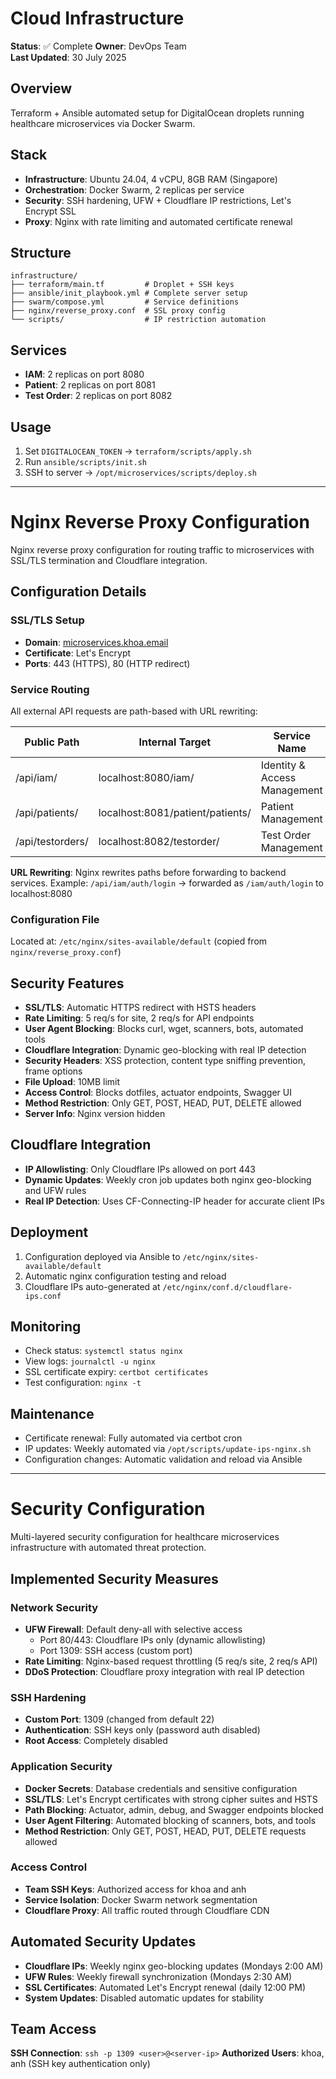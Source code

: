 # Cloud Infrastructure

**Status**: ✅ Complete
**Owner**: DevOps Team  
**Last Updated**: 30 July 2025

## Overview
Terraform + Ansible automated setup for DigitalOcean droplets running healthcare microservices via Docker Swarm.

## Stack
- **Infrastructure**: Ubuntu 24.04, 4 vCPU, 8GB RAM (Singapore)
- **Orchestration**: Docker Swarm, 2 replicas per service
- **Security**: SSH hardening, UFW + Cloudflare IP restrictions, Let's Encrypt SSL
- **Proxy**: Nginx with rate limiting and automated certificate renewal

## Structure
```
infrastructure/
├── terraform/main.tf         # Droplet + SSH keys
├── ansible/init_playbook.yml # Complete server setup  
├── swarm/compose.yml         # Service definitions
├── nginx/reverse_proxy.conf  # SSL proxy config
└── scripts/                  # IP restriction automation
```

## Services
- **IAM**: 2 replicas on port 8080
- **Patient**: 2 replicas on port 8081  
- **Test Order**: 2 replicas on port 8082

## Usage
1. Set `DIGITALOCEAN_TOKEN` → `terraform/scripts/apply.sh`
2. Run `ansible/scripts/init.sh`
3. SSH to server → `/opt/microservices/scripts/deploy.sh`

---

# Nginx Reverse Proxy Configuration

Nginx reverse proxy configuration for routing traffic to microservices with SSL/TLS termination and Cloudflare integration.

## Configuration Details

### SSL/TLS Setup
- **Domain**: [microservices.khoa.email](https://microservices.khoa.email)
- **Certificate**: Let's Encrypt
- **Ports**: 443 (HTTPS), 80 (HTTP redirect)

### Service Routing
All external API requests are path-based with URL rewriting:

| Public Path           | Internal Target                    | Service Name                      |
|-----------------------|------------------------------------|-----------------------------------|
| /api/iam/             | localhost:8080/iam/               | Identity & Access Management      |
| /api/patients/        | localhost:8081/patient/patients/  | Patient Management                |
| /api/testorders/      | localhost:8082/testorder/         | Test Order Management             |

**URL Rewriting**: Nginx rewrites paths before forwarding to backend services.
Example: `/api/iam/auth/login` → forwarded as `/iam/auth/login` to localhost:8080

### Configuration File
Located at: `/etc/nginx/sites-available/default` (copied from `nginx/reverse_proxy.conf`)

## Security Features
- **SSL/TLS**: Automatic HTTPS redirect with HSTS headers
- **Rate Limiting**: 5 req/s for site, 2 req/s for API endpoints
- **User Agent Blocking**: Blocks curl, wget, scanners, bots, automated tools
- **Cloudflare Integration**: Dynamic geo-blocking with real IP detection
- **Security Headers**: XSS protection, content type sniffing prevention, frame options
- **File Upload**: 10MB limit
- **Access Control**: Blocks dotfiles, actuator endpoints, Swagger UI
- **Method Restriction**: Only GET, POST, HEAD, PUT, DELETE allowed
- **Server Info**: Nginx version hidden

## Cloudflare Integration
- **IP Allowlisting**: Only Cloudflare IPs allowed on port 443
- **Dynamic Updates**: Weekly cron job updates both nginx geo-blocking and UFW rules
- **Real IP Detection**: Uses CF-Connecting-IP header for accurate client IPs

## Deployment
1. Configuration deployed via Ansible to `/etc/nginx/sites-available/default`
2. Automatic nginx configuration testing and reload
3. Cloudflare IPs auto-generated at `/etc/nginx/conf.d/cloudflare-ips.conf`

## Monitoring
- Check status: `systemctl status nginx`
- View logs: `journalctl -u nginx`
- SSL certificate expiry: `certbot certificates`
- Test configuration: `nginx -t`

## Maintenance
- Certificate renewal: Fully automated via certbot cron
- IP updates: Weekly automated via `/opt/scripts/update-ips-nginx.sh`
- Configuration changes: Automatic validation and reload via Ansible

---

# Security Configuration

Multi-layered security configuration for healthcare microservices infrastructure with automated threat protection.

## Implemented Security Measures

### Network Security
- **UFW Firewall**: Default deny-all with selective access
  - Port 80/443: Cloudflare IPs only (dynamic allowlisting)
  - Port 1309: SSH access (custom port)
- **Rate Limiting**: Nginx-based request throttling (5 req/s site, 2 req/s API)
- **DDoS Protection**: Cloudflare proxy integration with real IP detection

### SSH Hardening
- **Custom Port**: 1309 (changed from default 22)
- **Authentication**: SSH keys only (password auth disabled)
- **Root Access**: Completely disabled

### Application Security
- **Docker Secrets**: Database credentials and sensitive configuration
- **SSL/TLS**: Let's Encrypt certificates with strong cipher suites and HSTS
- **Path Blocking**: Actuator, admin, debug, and Swagger endpoints blocked
- **User Agent Filtering**: Automated blocking of scanners, bots, and tools
- **Method Restriction**: Only GET, POST, HEAD, PUT, DELETE requests allowed

### Access Control
- **Team SSH Keys**: Authorized access for khoa and anh
- **Service Isolation**: Docker Swarm network segmentation
- **Cloudflare Proxy**: All traffic routed through Cloudflare CDN

## Automated Security Updates
- **Cloudflare IPs**: Weekly nginx geo-blocking updates (Mondays 2:00 AM)
- **UFW Rules**: Weekly firewall synchronization (Mondays 2:30 AM)  
- **SSL Certificates**: Automated Let's Encrypt renewal (daily 12:00 PM)
- **System Updates**: Disabled automatic updates for stability

## Team Access
**SSH Connection**: `ssh -p 1309 <user>@<server-ip>`
**Authorized Users**: khoa, anh (SSH key authentication only)
